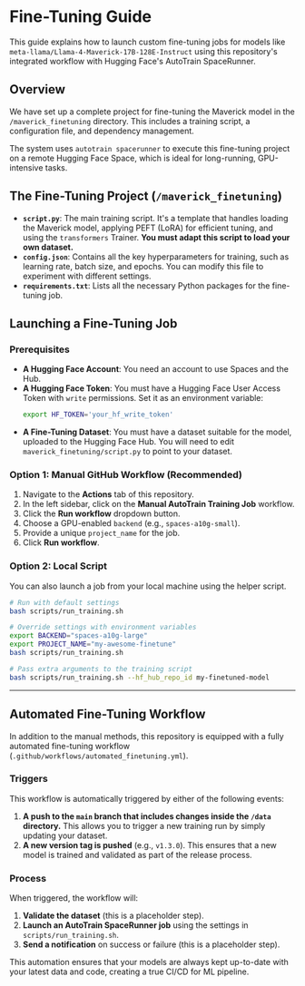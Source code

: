 # Fine-Tuning Guide

This guide explains how to launch custom fine-tuning jobs for models like `meta-llama/Llama-4-Maverick-17B-128E-Instruct` using this repository's integrated workflow with Hugging Face's AutoTrain SpaceRunner.

## Overview

We have set up a complete project for fine-tuning the Maverick model in the `/maverick_finetuning` directory. This includes a training script, a configuration file, and dependency management.

The system uses `autotrain spacerunner` to execute this fine-tuning project on a remote Hugging Face Space, which is ideal for long-running, GPU-intensive tasks.

## The Fine-Tuning Project (`/maverick_finetuning`)

-   **`script.py`**: The main training script. It's a template that handles loading the Maverick model, applying PEFT (LoRA) for efficient tuning, and using the `transformers` Trainer. **You must adapt this script to load your own dataset.**
-   **`config.json`**: Contains all the key hyperparameters for training, such as learning rate, batch size, and epochs. You can modify this file to experiment with different settings.
-   **`requirements.txt`**: Lists all the necessary Python packages for the fine-tuning job.

## Launching a Fine-Tuning Job

### Prerequisites

-   **A Hugging Face Account**: You need an account to use Spaces and the Hub.
-   **A Hugging Face Token**: You must have a Hugging Face User Access Token with `write` permissions. Set it as an environment variable:
    ```bash
    export HF_TOKEN='your_hf_write_token'
    ```
-   **A Fine-Tuning Dataset**: You must have a dataset suitable for the model, uploaded to the Hugging Face Hub. You will need to edit `maverick_finetuning/script.py` to point to your dataset.

### Option 1: Manual GitHub Workflow (Recommended)

1.  Navigate to the **Actions** tab of this repository.
2.  In the left sidebar, click on the **Manual AutoTrain Training Job** workflow.
3.  Click the **Run workflow** dropdown button.
4.  Choose a GPU-enabled `backend` (e.g., `spaces-a10g-small`).
5.  Provide a unique `project_name` for the job.
6.  Click **Run workflow**.

### Option 2: Local Script

You can also launch a job from your local machine using the helper script.

```bash
# Run with default settings
bash scripts/run_training.sh

# Override settings with environment variables
export BACKEND="spaces-a10g-large"
export PROJECT_NAME="my-awesome-finetune"
bash scripts/run_training.sh

# Pass extra arguments to the training script
bash scripts/run_training.sh --hf_hub_repo_id my-finetuned-model
```

---

## Automated Fine-Tuning Workflow

In addition to the manual methods, this repository is equipped with a fully automated fine-tuning workflow (`.github/workflows/automated_finetuning.yml`).

### Triggers

This workflow is automatically triggered by either of the following events:

1.  **A push to the `main` branch that includes changes inside the `/data` directory.** This allows you to trigger a new training run by simply updating your dataset.
2.  **A new version tag is pushed** (e.g., `v1.3.0`). This ensures that a new model is trained and validated as part of the release process.

### Process

When triggered, the workflow will:

1.  **Validate the dataset** (this is a placeholder step).
2.  **Launch an AutoTrain SpaceRunner job** using the settings in `scripts/run_training.sh`.
3.  **Send a notification** on success or failure (this is a placeholder step).

This automation ensures that your models are always kept up-to-date with your latest data and code, creating a true CI/CD for ML pipeline.
